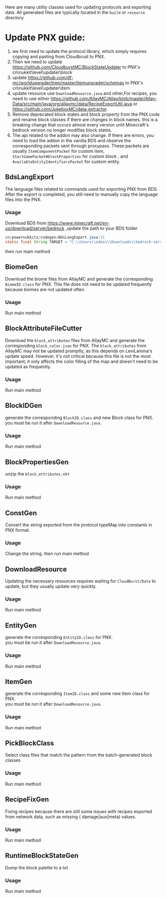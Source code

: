 Here are many utility classes used for updating protocols and exporting data.
All generated files are typically located in the `build` or `resource` directory.

# Update PNX guide:
1. we first need to update the protocol library, which simply requires copying and pasting from Cloudbrust to PNX.
2. Then we need to update https://github.com/CloudburstMC/BlockStateUpdater to PNX's cn\nukkit\level\updater\block
3. update https://github.com/df-mc/worldupgrader/tree/master/itemupgrader/schemas to PNX's cn\nukkit\level\updater\item
4. update resource use `DownloadResource.java` and other,For recipes, you need to use
   either https://github.com/AllayMC/Allay/blob/master/Allay-Data/src/main/java/org/allaymc/data/RecipeExportUtil.java
   or https://github.com/JukeboxMC/data-extractor.
5. Remove deprecated block states and block property from the PNX code and rename block classes if there are changes in
   block names.
   this is a breaking change that occurs almost every version until Minecraft's bedrock version no longer modifies block
   states.
6. The api related to the addon may also change. If there are errors, you need to load the addon in the vanilla BDS and
   observe the corresponding packets sent through proxypass.
   These packets are usually `ItemComponentPacket` for custom item, `StartGamePacket#blockProperties` for custom block ,
   and `AvailableEntityIdentifiersPacket` for custom entity.

## BdsLangExport
The language files related to commands used for exporting PNX from BDS.  
After the export is completed, you still need to manually copy the language files into the PNX.
### Usage
Download BDS from https://www.minecraft.net/en-us/download/server/bedrock ,update the path to your BDS folder
```java
cn/powernukkitx/codegen/BdsLangExport.java:21
static final String TARGET = "C:\\Users\\admin\\Downloads\\bedrock-server-1.20.51.01\\resource_packs\\vanilla\\texts";
```
then run main method

## BiomeGen
Download the biome files from AllayMC and generate the corresponding `BiomeID.class` for PNX. This file does not need to
be updated frequently because biomes are not updated often.
### Usage
Run main method

## BlockAttributeFileCutter
Download the `block_attributes` files from AllayMC and generate the corresponding `block_color.json` for PNX.
The `block_attributes` from AllayMC may not be updated promptly, as this depends on LeviLamina's update speed. However,
it's not critical because this file is not the most important; it only affects the color filling of the map and doesn't
need to be updated as frequently.
### Usage
Run main method

## BlockIDGen
generate the corresponding `BlockID.class` and new Block class for PNX.  
you must be run it after `DownloadResource.java`.
### Usage
Run main method

## BlockPropertiesGen
unzip the `block_attributes.nbt`
### Usage
Run main method

## ConstGen
Convert the string exported from the protocol typeMap into constants in PNX format.
### Usage
Change the string.
then run main method

## DownloadResource
Updating the necessary resources requires waiting for `CloudBurst/Data` to update, but they usually update very quickly.
### Usage
Run main method

## EntityGen
generate the corresponding `EntityID.class` for PNX.  
you must be run it after `DownloadResource.java`.
### Usage
Run main method

## ItemGen
generate the corresponding `ItemID.class` and some new Item class for PNX.  
you must be run it after `DownloadResource.java`.
### Usage
Run main method

## PickBlockClass
Select class files that match the pattern from the batch-generated block classes
### Usage
Run main method

## RecipeFixGen
Fixing recipes because there are still some issues with recipes exported from network data, such as missing (
damage|aux|meta) values.
### Usage
Run main method

## RuntimeBlockStateGen
Dump the block palette to a txt
### Usage
Run main method